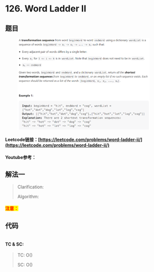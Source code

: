 # 126. Word Ladder II

## 题目

<figure><img src="../../.gitbook/assets/image (5).png" alt=""><figcaption></figcaption></figure>

#### Leetcode链接：[https://leetcode.com/problems/word-ladder-ii/](https://leetcode.com/problems/word-ladder-ii/)

#### Youtube参考：

## 解法一

> Clarification:&#x20;
>
> Algorithm:&#x20;

#### <mark style="color:red;">注意：</mark>

## 代码

```java
```

#### TC & SC:&#x20;

> TC: O()
>
> SC: O()
